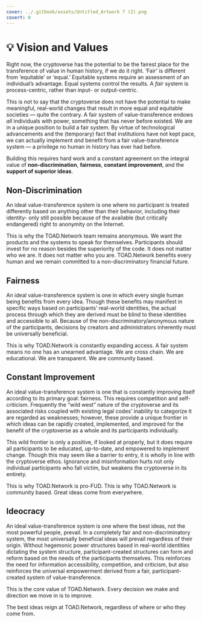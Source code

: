 ```yaml
---
cover: ../.gitbook/assets/Untitled_Artwork 7 (2).png
coverY: 0
---
```


# 💡 Vision and Values

Right now, the cryptoverse has the potential to be the fairest place for the transference of value in human history, if we do it right. ‘Fair’ is different from ‘equitable’ or ‘equal.’ Equitable systems require an assessment of an individual’s advantage. Equal systems control the results. A _fair_ system is process-centric, rather than input- or output-centric.

This is not to say that the cryptoverse does not have the potential to make meaningful, real-world changes that result in more equal and equitable societies — quite the contrary. A fair system of value-transference endows _all_ individuals with power, something that has never before existed. We are in a unique position to build a fair system. By virtue of technological advancements and the (temporary) fact that institutions have not kept pace, we can actually implement _and_ benefit from a fair value-transference system — a privilege no human in history has ever had before.

Building this requires hard work and a constant agreement on the integral value of **non-discrimination**, **fairness**, **constant improvement**, and the **support of superior ideas**.

## Non-Discrimination

An ideal value-transference system is one where no participant is treated differently based on anything other than their behavior, including their identity- only still possible because of the available (but critically endangered) right to anonymity on the Internet.

This is why the TOAD.Network team remains anonymous. We want the products and the systems to speak for themselves. Participants should invest for no reason besides the superiority of the code. It does not matter who we are. It does not matter who you are. TOAD.Network benefits every human and we remain committed to a non-discriminatory financial future.

## Fairness

An ideal value-transference system is one in which every single human being benefits from every idea. Though these benefits may manifest in specific ways based on participants’ real-world identities, the actual process through which they are derived must be blind to these identities and accessible to all. Because of the non-discriminatory/anonymous nature of the participants, decisions by creators and administrators inherently must be universally beneficial.

This is why TOAD.Network is constantly expanding access. A fair system means no one has an unearned advantage. We are cross chain. We are educational. We are transparent. We are community based.

## Constant Improvement

An ideal value-transference system is one that is constantly improving itself according to its primary goal: fairness. This requires competition and self-criticism. Frequently the “wild west” nature of the cryptoverse and its associated risks coupled with existing legal codes’ inability to categorize it are regarded as weaknesses; however, these provide a unique frontier in which ideas can be rapidly created, implemented, and improved for the benefit of the cryptoverse as a whole and its participants individually.

This wild frontier is only a positive, if looked at properly, but it does require all participants to be educated, up-to-date, and empowered to implement change. Though this may seem like a barrier to entry, it is wholly in line with the cryptoverse ethos. Ignorance and misinformation hurts not only individual participants who fall victim, but weakens the cryptoverse in its entirety.

This is why TOAD.Network is pro-FUD. This is why TOAD.Network is community based. Great ideas come from everywhere.

## Ideocracy

An ideal value-transference system is one where the best ideas, not the most powerful people, prevail. In a completely fair and non-discriminatory system, the most universally beneficial ideas will prevail regardless of their origin. Without hegemonic power structures based in real-world identities dictating the system structure, participant-created structures can form and reform based on the needs of the participants themselves. This reinforces the need for information accessibility, competition, and criticism, but also reinforces the universal empowerment derived from a fair, participant-created system of value-transference.

This is the core value of TOAD.Network. Every decision we make and direction we move in is to improve.

The best ideas reign at TOAD.Network, regardless of where or who they come from.
